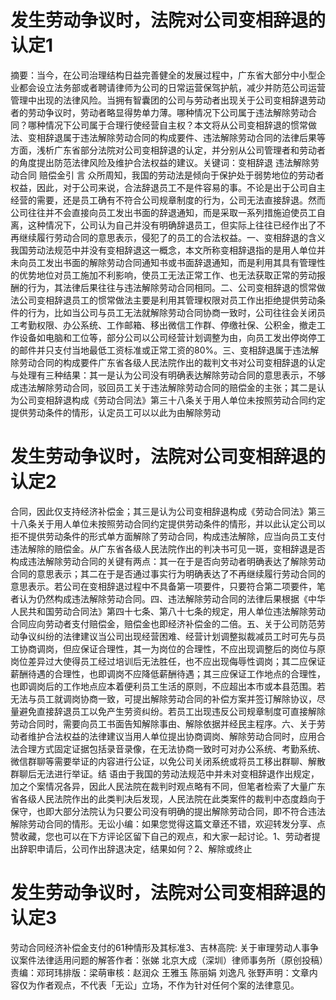 # 发生劳动争议时，法院对公司变相辞退的认定1

摘要：当今，在公司治理结构日益完善健全的发展过程中，广东省大部分中小型企业都会设立法务部或者聘请律师为公司的日常运营保驾护航，减少并防范公司运营管理中出现的法律风险。当拥有智囊团的公司与劳动者出现关于公司变相辞退劳动者的劳动争议时，劳动者略显得势单力薄。哪种情况下公司属于违法解除劳动合同？哪种情况下公司属于合理行使经营自主权？本文将从公司变相辞退的惯常做法、变相辞退属于违法解除劳动合同的构成要件、违法解除劳动合同的法律后果等方面，浅析广东省部分法院对公司变相辞退的认定，并分别从公司管理者和劳动者的角度提出防范法律风险及维护合法权益的建议。关键词：变相辞退   违法解除劳动合同  赔偿金引 言  众所周知，我国的劳动法是倾向于保护处于弱势地位的劳动者权益，因此，对于公司来说，合法辞退员工不是件容易的事。不论是出于公司自主经营的需要，还是员工确有不符合公司规章制度的行为，公司无法直接辞退。然而公司往往并不会直接向员工发出书面的辞退通知，而是采取一系列措施迫使员工自离，这种情况下，公司认为自己并没有明确辞退员工，但实际上往往已经作出了不再继续履行劳动合同的意思表示，侵犯了的员工的合法权益。一、变相辞退的含义我国劳动法规范中并没有变相辞退这一概念，本文所称变相辞退指的是用人单位并未向员工发出书面的解除劳动合同通知书或书面辞退通知，而是利用其具有管理性的优势地位对员工施加不利影响，使员工无法正常工作、也无法获取正常的劳动报酬的行为，其法律后果往往与违法解除劳动合同相同。二、公司变相辞退的惯常做法公司变相辞退员工的惯常做法主要是利用其管理权限对员工作出拒绝提供劳动条件的行为，比如当公司与员工无法就解除劳动合同协商一致时，公司往往会关闭员工考勤权限、办公系统、工作邮箱、移出微信工作群、停缴社保、公积金，撤走工作设备如电脑和工位等，部分公司以公司经营计划调整为由，向员工发出停岗停工的邮件并只支付当地最低工资标准或正常工资的80%。三、变相辞退属于违法解除劳动合同的构成要件广东省各级人民法院作出的裁判文书对公司变相辞退的认定与处理有三种结果：其一是认为公司没有明确表达解除劳动合同的意思表示，不够成违法解除劳动合同，驳回员工关于违法解除劳动合同的赔偿金的主张；其二是认为公司变相辞退构成《劳动合同法》第三十八条关于用人单位未按照劳动合同约定提供劳动条件的情形，认定员工可以以此为由解除劳动

# 发生劳动争议时，法院对公司变相辞退的认定2

合同，因此仅支持经济补偿金；其三是认为公司变相辞退构成《劳动合同法》第三十八条关于用人单位未按照劳动合同约定提供劳动条件的情形，并以此认定公司以拒不提供劳动条件的形式单方面解除了劳动合同，构成违法解除，应当向员工支付违法解除的赔偿金。从广东省各级人民法院作出的判决书可见一斑，变相辞退是否构成违法解除劳动合同的关键有两点：其一在于是否向劳动者明确表达了解除劳动合同的意思表示；其二在于是否通过事实行为明确表达了不再继续履行劳动合同的意思表示。若公司在变相辞退过程中不具备第一项要件，只要符合第二项要件，笔者认为仍然构成违法解除劳动合同。四、违法解除劳动合同的法律后果根据《中华人民共和国劳动合同法》第四十七条、第八十七条的规定，用人单位违法解除劳动合同应向劳动者支付赔偿金，赔偿金也即经济补偿金的二倍。五、关于公司防范劳动争议纠纷的法律建议当公司出现经营困难、经营计划调整拟裁减员工时可先与员工协商调岗，但应保证合理性，其一为岗位的合理性，不应出现调整后的岗位与原岗位差异过大使得员工经过培训后无法胜任，也不应出现侮辱性调岗；其二应保证薪酬待遇的合理性，也即调岗不应降低薪酬待遇；其三应保证工作地点的合理性，也即调岗后的工作地点应本着便利员工生活的原则，不应超出本市或本县范围。若无法与员工就调岗协商一致，可提出解除劳动合同的补偿方案并签订解除协议，尽量避免直接辞退员工以免产生劳资纠纷。若员工出现违反公司规章制度可直接解除劳动合同时，需要向员工书面告知解除事由、解除依据并经民主程序。六、关于劳动者维护合法权益的法律建议当用人单位提出协商调岗、解除劳动合同时，应用合法合理方式固定证据包括录音录像，在无法协商一致时可对办公系统、考勤系统、微信群聊等需要举证的内容进行公证，以免公司关闭系统或将员工移出群聊、解散群聊后无法进行举证。结 语由于我国的劳动法规范中并未对变相辞退作出规定，加之个案情况各异，因此人民法院在裁判时观点略有不同，但笔者检索了大量广东省各级人民法院作出的此类判决后发现，人民法院在此类案件的裁判中态度趋向于保守，也即大部分法院认为只要公司没有明确的提出解除劳动合同，即不符合违法解除劳动合同的情形。无讼小编：如果您觉得这篇文章还不错，欢迎转发分享、点赞收藏，您也可以在下方评论区留下自己的观点，和大家一起讨论。1、劳动者提出辞职申请后，公司作出辞退决定，结果如何？2、解除或终止

# 发生劳动争议时，法院对公司变相辞退的认定3

劳动合同经济补偿金支付的61种情形及其标准3、吉林高院: 关于审理劳动人事争议案件法律适用问题的解答作者：张娣 北京大成（深圳）律师事务所（原创投稿）责编：邓珂玮排版：梁萌审核：赵润众 王雅玉 陈丽娟 刘逸凡 张野声明：文章内容仅为作者观点，不代表「无讼」立场，不作为针对任何个案的法律意见。

